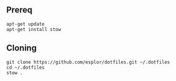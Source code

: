 ## Prereq
```
apt-get update
apt-get install stow
```

## Cloning
```
git clone https://github.com/esplor/dotfiles.git ~/.dotfiles
cd ~/.dotfiles
stow .
```